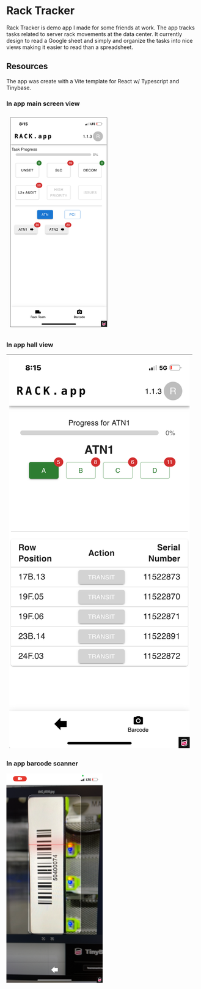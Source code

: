 # Rack Tracker

Rack Tracker is demo app I made for some friends at work. The app tracks tasks related to server rack movements at the data center.
It currently design to read a Google sheet and simply and organize the tasks into nice views making it easier to read than a spreadsheet.

## Resources 

The app was create with a Vite template for React w/ Typescript and Tinybase.

### In app main screen view
<kbd> <img width="50%" alt="image" src="https://github.com/xmarkas/rack-tracker/blob/main/public/image2.png?raw=true" style="border: 1px solid gray; margin: 10px;">

### In app hall view
| <img alt="image" src="https://github.com/xmarkas/rack-tracker/blob/main/public/image1.png?raw=true">
-|

### In app barcode scanner
<img width="50%" alt="image" src="https://github.com/xmarkas/rack-tracker/blob/main/public/image0.png?raw=true">
